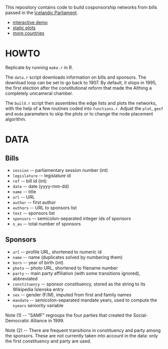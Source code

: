 This repository contains code to build cosponsorship networks from bills passed in the [Icelandic Parliament](http://www.althingi.is/).

- [interactive demo](http://f.briatte.org/parlviz/althing)
- [static plots](http://f.briatte.org/parlviz/althing/plots.html)
- [more countries](https://github.com/briatte/parlnet)

# HOWTO

Replicate by running `make.r` in R.

The `data.r` script downloads information on bills and sponsors. The download loop can be set to go back to 1907. By default, it stops in 1995, the first election after the constitutional reform that made the Althing a completely unicameral chamber.

The `build.r` script then assembles the edge lists and plots the networks, with the help of a few routines coded into `functions.r`. Adjust the `plot`, `gexf` and `mode` parameters to skip the plots or to change the node placement algorithm.

# DATA

## Bills

- `session` -- parliamentary session number (int)
- `legislature` -- legislature id
- `ref` -- bill id (int)
- `date` -- date (yyyy-mm-dd)
- `name` -- title
- `url` -- URL
- `author` -- first author
- `authors` -- URL to sponsors list
- `text` -- sponsors list
- `sponsors` -- semicolon-separated integer ids of sponsors
- `n_au` -- total number of sponsors

## Sponsors

- `url` -- profile URL, shortened to numeric id
- `name` -- name (duplicates solved by numbering them)
- `born` -- year of birth (int)
- `photo` -- photo URL, shortened to filename number
- `party` -- main party affiliation (with some transitions ignored), abbreviated
- `constituency` -- sponsor constituency, stored as the string to its Wikipedia Íslenska entry
- `sex` -- gender (F/M), imputed from first and family names
- `mandate` -- semicolon-separated mandate years, used to compute the `nyears` seniority variable

Note (1) -- "SAMF" regroups the four parties that created the Social-Democratic Alliance in 1999.

Note (2) -- There are frequent transitions in constituency and party among the sponsors. These are not currently taken into account in the data: only the first constituency and party are used.
